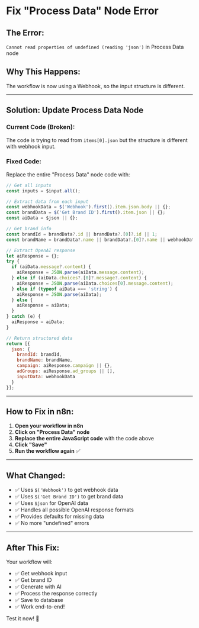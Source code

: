 # Fix "Process Data" Node Error

## The Error:
`Cannot read properties of undefined (reading 'json')` in Process Data node

## Why This Happens:
The workflow is now using a Webhook, so the input structure is different.

---

## Solution: Update Process Data Node

### Current Code (Broken):
The code is trying to read from `items[0].json` but the structure is different with webhook input.

### Fixed Code:

Replace the entire "Process Data" node code with:

```javascript
// Get all inputs
const inputs = $input.all();

// Extract data from each input
const webhookData = $('Webhook').first().item.json.body || {};
const brandData = $('Get Brand ID').first().item.json || {};
const aiData = $json || {};

// Get brand info
const brandId = brandData?.id || brandData?.[0]?.id || 1;
const brandName = brandData?.name || brandData?.[0]?.name || webhookData?.brand || 'Chiltepik';

// Extract OpenAI response
let aiResponse = {};
try {
  if (aiData.message?.content) {
    aiResponse = JSON.parse(aiData.message.content);
  } else if (aiData.choices?.[0]?.message?.content) {
    aiResponse = JSON.parse(aiData.choices[0].message.content);
  } else if (typeof aiData === 'string') {
    aiResponse = JSON.parse(aiData);
  } else {
    aiResponse = aiData;
  }
} catch (e) {
  aiResponse = aiData;
}

// Return structured data
return [{
  json: {
    brandId: brandId,
    brandName: brandName,
    campaign: aiResponse.campaign || {},
    adGroups: aiResponse.ad_groups || [],
    inputData: webhookData
  }
}];
```

---

## How to Fix in n8n:

1. **Open your workflow in n8n**
2. **Click on "Process Data" node**
3. **Replace the entire JavaScript code** with the code above
4. **Click "Save"**
5. **Run the workflow again** ✅

---

## What Changed:

- ✅ Uses `$('Webhook')` to get webhook data
- ✅ Uses `$('Get Brand ID')` to get brand data  
- ✅ Uses `$json` for OpenAI data
- ✅ Handles all possible OpenAI response formats
- ✅ Provides defaults for missing data
- ✅ No more "undefined" errors

---

## After This Fix:

Your workflow will:
- ✅ Get webhook input
- ✅ Get brand ID
- ✅ Generate with AI
- ✅ Process the response correctly
- ✅ Save to database
- ✅ Work end-to-end!

Test it now! 🚀

